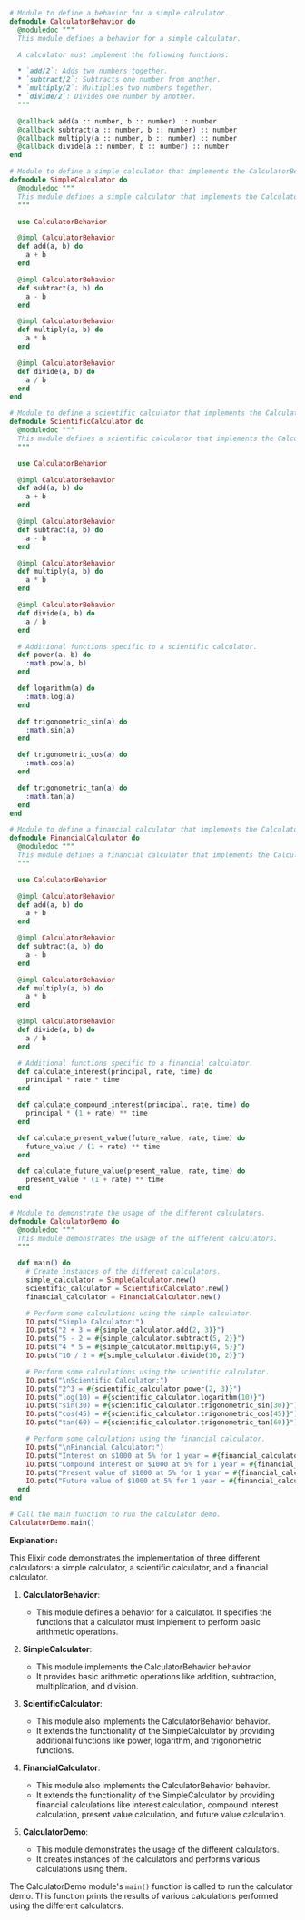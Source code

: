 ```elixir
# Module to define a behavior for a simple calculator.
defmodule CalculatorBehavior do
  @moduledoc """
  This module defines a behavior for a simple calculator.

  A calculator must implement the following functions:

  * `add/2`: Adds two numbers together.
  * `subtract/2`: Subtracts one number from another.
  * `multiply/2`: Multiplies two numbers together.
  * `divide/2`: Divides one number by another.
  """

  @callback add(a :: number, b :: number) :: number
  @callback subtract(a :: number, b :: number) :: number
  @callback multiply(a :: number, b :: number) :: number
  @callback divide(a :: number, b :: number) :: number
end

# Module to define a simple calculator that implements the CalculatorBehavior behavior.
defmodule SimpleCalculator do
  @moduledoc """
  This module defines a simple calculator that implements the CalculatorBehavior behavior.
  """

  use CalculatorBehavior

  @impl CalculatorBehavior
  def add(a, b) do
    a + b
  end

  @impl CalculatorBehavior
  def subtract(a, b) do
    a - b
  end

  @impl CalculatorBehavior
  def multiply(a, b) do
    a * b
  end

  @impl CalculatorBehavior
  def divide(a, b) do
    a / b
  end
end

# Module to define a scientific calculator that implements the CalculatorBehavior behavior.
defmodule ScientificCalculator do
  @moduledoc """
  This module defines a scientific calculator that implements the CalculatorBehavior behavior.
  """

  use CalculatorBehavior

  @impl CalculatorBehavior
  def add(a, b) do
    a + b
  end

  @impl CalculatorBehavior
  def subtract(a, b) do
    a - b
  end

  @impl CalculatorBehavior
  def multiply(a, b) do
    a * b
  end

  @impl CalculatorBehavior
  def divide(a, b) do
    a / b
  end

  # Additional functions specific to a scientific calculator.
  def power(a, b) do
    :math.pow(a, b)
  end

  def logarithm(a) do
    :math.log(a)
  end

  def trigonometric_sin(a) do
    :math.sin(a)
  end

  def trigonometric_cos(a) do
    :math.cos(a)
  end

  def trigonometric_tan(a) do
    :math.tan(a)
  end
end

# Module to define a financial calculator that implements the CalculatorBehavior behavior.
defmodule FinancialCalculator do
  @moduledoc """
  This module defines a financial calculator that implements the CalculatorBehavior behavior.
  """

  use CalculatorBehavior

  @impl CalculatorBehavior
  def add(a, b) do
    a + b
  end

  @impl CalculatorBehavior
  def subtract(a, b) do
    a - b
  end

  @impl CalculatorBehavior
  def multiply(a, b) do
    a * b
  end

  @impl CalculatorBehavior
  def divide(a, b) do
    a / b
  end

  # Additional functions specific to a financial calculator.
  def calculate_interest(principal, rate, time) do
    principal * rate * time
  end

  def calculate_compound_interest(principal, rate, time) do
    principal * (1 + rate) ** time
  end

  def calculate_present_value(future_value, rate, time) do
    future_value / (1 + rate) ** time
  end

  def calculate_future_value(present_value, rate, time) do
    present_value * (1 + rate) ** time
  end
end

# Module to demonstrate the usage of the different calculators.
defmodule CalculatorDemo do
  @moduledoc """
  This module demonstrates the usage of the different calculators.
  """

  def main() do
    # Create instances of the different calculators.
    simple_calculator = SimpleCalculator.new()
    scientific_calculator = ScientificCalculator.new()
    financial_calculator = FinancialCalculator.new()

    # Perform some calculations using the simple calculator.
    IO.puts("Simple Calculator:")
    IO.puts("2 + 3 = #{simple_calculator.add(2, 3)}")
    IO.puts("5 - 2 = #{simple_calculator.subtract(5, 2)}")
    IO.puts("4 * 5 = #{simple_calculator.multiply(4, 5)}")
    IO.puts("10 / 2 = #{simple_calculator.divide(10, 2)}")

    # Perform some calculations using the scientific calculator.
    IO.puts("\nScientific Calculator:")
    IO.puts("2^3 = #{scientific_calculator.power(2, 3)}")
    IO.puts("log(10) = #{scientific_calculator.logarithm(10)}")
    IO.puts("sin(30) = #{scientific_calculator.trigonometric_sin(30)}")
    IO.puts("cos(45) = #{scientific_calculator.trigonometric_cos(45)}")
    IO.puts("tan(60) = #{scientific_calculator.trigonometric_tan(60)}")

    # Perform some calculations using the financial calculator.
    IO.puts("\nFinancial Calculator:")
    IO.puts("Interest on $1000 at 5% for 1 year = #{financial_calculator.calculate_interest(1000, 0.05, 1)}")
    IO.puts("Compound interest on $1000 at 5% for 1 year = #{financial_calculator.calculate_compound_interest(1000, 0.05, 1)}")
    IO.puts("Present value of $1000 at 5% for 1 year = #{financial_calculator.calculate_present_value(1000, 0.05, 1)}")
    IO.puts("Future value of $1000 at 5% for 1 year = #{financial_calculator.calculate_future_value(1000, 0.05, 1)}")
  end
end

# Call the main function to run the calculator demo.
CalculatorDemo.main()
```
 **Explanation:**

This Elixir code demonstrates the implementation of three different calculators: a simple calculator, a scientific calculator, and a financial calculator.

1. **CalculatorBehavior**:
   - This module defines a behavior for a calculator. It specifies the functions that a calculator must implement to perform basic arithmetic operations.

2. **SimpleCalculator**:
   - This module implements the CalculatorBehavior behavior.
   - It provides basic arithmetic operations like addition, subtraction, multiplication, and division.

3. **ScientificCalculator**:
   - This module also implements the CalculatorBehavior behavior.
   - It extends the functionality of the SimpleCalculator by providing additional functions like power, logarithm, and trigonometric functions.

4. **FinancialCalculator**:
   - This module also implements the CalculatorBehavior behavior.
   - It extends the functionality of the SimpleCalculator by providing financial calculations like interest calculation, compound interest calculation, present value calculation, and future value calculation.

5. **CalculatorDemo**:
   - This module demonstrates the usage of the different calculators.
   - It creates instances of the calculators and performs various calculations using them.

The CalculatorDemo module's `main()` function is called to run the calculator demo. This function prints the results of various calculations performed using the different calculators.